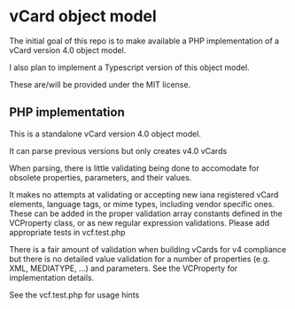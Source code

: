 # vCard object model

The initial goal of this repo is to make available a PHP implementation of a vCard version 4.0 object model.

I also plan to implement a Typescript version of this object model.

These are/will be provided under the MIT license.

## PHP implementation

This is a standalone vCard version 4.0 object model.

It can parse previous versions but only creates v4.0 vCards

When parsing, there is little validating being done to accomodate for obsolete properties, parameters, and their values.

It makes no attempts at validating or accepting new iana registered vCard elements, language tags, or mime types, including vendor specific ones. These can be added in the proper validation array constants defined in the VCProperty class, or as new regular expression validations. Please add appropriate tests in vcf.test.php

There is a fair amount of validation when building vCards for v4 compliance but there is no detailed value validation for a number of properties (e.g. XML, MEDIATYPE, ...) and parameters. See the VCProperty for implementation details.

See the vcf.test.php for usage hints
